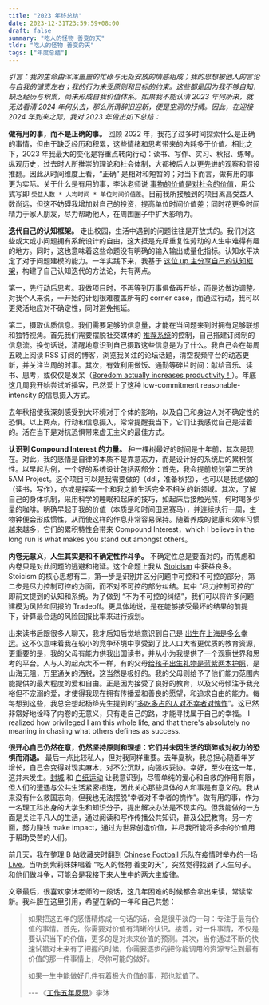 ```yaml
---
title: "2023 年终总结"
date: 2023-12-31T23:59:59+08:00
draft: false
summary: "吃人的怪物 善变的天"
tldr: "吃人的怪物 善变的天"
tags: ["年度总结"]
---
```


*引言：我的生命由浑浑噩噩的忙碌与无处安放的情感组成；我的思想被他人的言论与自我的谴责左右；我的行为未受原则和目标的约束。这些都是因为我不够自知，缺乏经历与积累，尚未形成自我价值体系。如果我不能认清 2023 年何所来，就无法看清 2024 年何从去，那么所谓辞旧迎新，便是空洞的抒情。因此，在迎接 2024 年到来之际，我对 2023 年做出如下总结：*

**做有用的事，而不是正确的事。** 回顾 2022 年，我花了过多时间探索什么是正确的事情，但由于缺乏经历和积累，这些情绪和思考带来的内耗多于价值。相比之下，2023 年我最大的变化是将重点转向行动：读书、写作、实习、秋招、练琴。纵观历史，过去时人所推崇的理论和社会体制，大都被后人以更先进的观察和假设推翻。因此从时间维度上看，“正确” 是相对和短暂的；对当下而言，做有用的事更为实际。关于什么是有用的事，李沐老师说 [事物的价值是对社会的价值](https://www.bilibili.com/read/cv11414235/#:~:text=事情的价值是对社会的价值)，用公式写即 `受益人数 * 人均时间 * 单位时间价值差`。目前我所接触到的项目离高受益人数尚远，但这不妨碍我增加对自己的投资，提高单位时间价值差；同时花更多时间精力于家人朋友，尽力帮助他人，在周围圈子中扩大影响力。

**迭代自己的认知框架。** 走出校园，生活中遇到的问题往往是开放式的。我们对这些或大或小问题拥有系统设计的自由，这大抵是充斥重复性劳动的人生中难得有趣的地方。同时，这也意味着这些命题没有明确的输入输出或量化指标。认知水平决定了对于问题建模的能力。一年实践下来，我基于 [这位 up 主分享自己的认知框架](https://www.bilibili.com/video/BV1FV411y7vN/)，构建了自己认知迭代的方法论，共有两点。

第一，先行动后思考。我做项目时，不再等到万事俱备再开始，而是边做边调整。对我个人来说，一开始的计划很难覆盖所有的 corner case，而通过行动，我可以更灵活地应对不确定性，同时避免拖延。

第二，摄取优质信息。我们需要足够的信息量，才能在当问题来到时拥有足够联想和独特视角。首先我们需要摆脱社交媒体的 [推荐系统](https://en.wikipedia.org/wiki/Recommender_system)的控制，自己搭建订阅制的信息流。换句话说，清醒地意识到自己摄取这些信息是为了什么。我自己会在每周五晚上阅读 RSS 订阅的博客，浏览我关注的论坛话题，清空视频平台的动态更新，并关注当周的时事。其次，有效利用做饭、通勤等碎片时间：献给音乐、读书、思考，或仅仅是发呆（[Boredom actually increases productivity！](https://journals.aom.org/doi/abs/10.5465/amd.2017.0033)）。年底这几周我开始尝试听播客，已然爱上了这种 low-commitment reasonable-intensity 的信息摄入方式。

去年秋招使我深刻感受到大环境对于个体的影响，以及自己和身边人对不确定性的恐惧。以上两点，行动和信息摄入，常常提醒我当下，它们让我感觉自己是活着的。活在当下是对抗恐惧带来虚无主义的最佳方式。

<!-- **做优化时，目标函数在准确的条件下，尽量定得远一些，但不用太远。** 我观察到，身边同学常见的 Pitfall 是在做优化时受到自己的学历和能力所限制。比如，有些最终目标工业界的交密同学因为自己优秀的双本科，会随波逐流地把申请”名校“研究生作为目标，却没有意识到大多美研项目本质上是学校的盈利工具，而真正有价值的是毕业后的 OPT。实际上，名校背景和陆本学生自带的吃苦能力应该帮助我们前进，而不是让提高我们的心气，让我们陷入内卷和对排名的执念，反而限制了我们的发展。我们可以主动 reach out 校友，或是将能吃苦转化为长时间专注和多线程工作的能力。

外面的世界在不断变化，若我们在年初定好目标后就闭门造车，那想必不是最佳选择。我的做法是每周花些时间思考大问题：我想成为怎样的人？什么是对我来说有价值的事？我是否已经把所有可用资源集中在最有价值的事情上？效率的本质在于将时间投入到真正重要的事情上，而不仅仅是提高单位时间的产出。阶段性地微调方向，尽力看得远一些 --- 也不必太远，因为我们预测不到十年后的世界会是什么样子 --- 为三年后的自己做规划是最合适的。以自己为例，我的三年优化目标是在 OPT 期间交上 I140，而不应当是追求公司的名气或毕业后拿到 200k 的包裹。 -->

**认识到 Compound Interest 的力量。** 种一棵树最好的时间是十年前，其次是现在。对此，我的感悟是自律的本质不是靠意志力，而是设计好的系统后的累积惯性。以早起为例，一个好的系统设计包括两部分：首先，我会提前规划第二天的 5AM Project。这个项目可以是我需要做的（ddl，准备秋招），也可以是我想做的（读书，写作），亦或是探索一个和我之前生活完全不相关的新领域。其次，了解自己的身体机制，采用科学的睡眠和起床的技巧，如起床后接触光照，何时喝多少量的咖啡。明确早起于我的价值（本质是和时间田忌赛马），并连续执行一周，生物钟便会形成惯性，从而使这样的作息非常容易保持。随着养成的健康和效率习惯越来越多，它们的累积特性会带来 Compound Interest，which I believe in the long run is what makes you stand out amongst others。

**内卷无意义，人生其实是和不确定性作斗争。** 不确定性总是要面对的，而焦虑和内卷只是对此问题的逃避和拖延。这个命题上我从 [Stoicism](https://en.wikipedia.org/wiki/Stoicism#:~:text=Stoicism%20is%20a%20school%20of,%3A%20a%20well%2Dlived%20life.) 中获益良多。Stoicism 的核心思想有二，第一步是识别并区分问题中可控和不可控的部分，第二步是尽力控制可控的方面，而不对不可控的部分纠结。其中 ”尽力控制可控的“ 即前文提到的认知和系统。为了做到 “不为不可控的纠结”，我们可以将许多问题建模为风险和回报的 Tradeoff。更具体地说，是在能够接受最坏的结果的前提下，计算最合适的风险回报比率来进行规划。

出来读书后跟很多人聊天，我才后知后觉地意识到自己是 [出生在上海是多么幸运](https://www.zhihu.com/question/352745667/answer/982316862)。这不仅意味着我在较小的竞争环境中享受到了比人口大省更优质的教育资源，更重要的是，我的父母有能力供我出国读书，并从小为我提供了一个观察世界和思考的平台。人与人的起点太不一样，有的父母[给孩子出生礼物是蓝紫两本护照](https://www.zhihu.com/question/594189641/answer/3156211793)，是山海无阻，万里通关的洒脱，这当然是极好的。我的父母则给予了他们能力范围内能提供的最大程度的爱和自由。正是因为接受了良好的教育，以及父母倾注予我充裕但不宠溺的爱，才使得我现在拥有传播爱和善良的愿望，和追求自由的能力。每每想到这些，我总会想起杨绛先生提到的“[多吃多占的人对不幸者对愧怍](https://www.zhihu.com/question/29294958/answer/87936555)”。这已然非常好地诠释了内卷的无意义，只有走自己的路，才能寻找属于自己的幸福。 I realized how privileged I am this whole life, and that there's absolutely no meaning in chasing what others defines as success.

**很开心自己仍然在意，仍然坚持原则和理想：它们并未因生活的琐碎或对权力的恐惧而消退。** 最后一点比较私人，但对我同样重要。去年夏秋，我总担心随着年岁增长，自己会变得对现实麻木，对不公沉默，向强权妥协。幸好，至少在这一年，这并未发生。[封城](https://www.youtube.com/watch?v=38_thLXNHY8) 和 [白纸运动](https://zh.wikipedia.org/zh-hans/白紙運動) 让我意识到，尽管单纯的爱心和自救的作用有限，但人们的遭遇与公共生活紧密相连，因此关心那些具体的人和事是有意义的。我从来没有什么救国志向，但我也无法摆脱“幸者对不幸者的愧怍”。做有用的事，作为一名理工科出身的大学生和知识分子，提出解决办法是不现实的。但我能做的一方面是关注平凡人的生活，通过阅读和写作传播公共知识，普及公民教育。另一方面，努力赚钱 make impact，通过为世界创造价值，并尽我所能将多余的价值用于帮助受苦的人们。

前几天，我在整理 B 站收藏夹时翻到 [Chinese Football](https://chinesefootball.bandcamp.com) 乐队在疫情时举办的一场 [Live](https://www.bilibili.com/video/BV197411x7nW)。当听到紫莉妹妹唱着 “吃人的怪物 善变的天”，突然觉得找到了人生句子。和他们做斗争，可能会是我接下来人生中的两大主旋律。

文章最后，很喜欢李沐老师的一段话，这几年困难的时候都会拿出来读，常读常新。我斗胆在这里引用，希望在新的一年和自己共勉：

> 如果把这五年的感悟精炼成一句话的话，会是很平淡的一句：专注于最有价值的事情。首先，你需要对价值有清晰的认识。接着，对一件事情，不仅是要认识当下的价值，更多的是对未来价值的预测。其次，当你通过不断的快速试错对未来有了把握的时候，你需要逐步的把你能调用的资源专注到最有价值的那一件事情上，尽你可能的做好。
>
> 如果一生中能做好几件有着极大价值的事，那也就值了。
>
> --- 《[工作五年反思](https://www.bilibili.com/read/cv11414235/)》李沐
